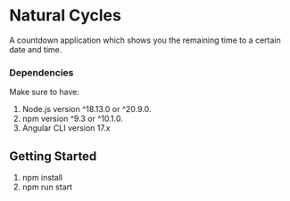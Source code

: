 # Natural Cycles

A countdown application which shows you the remaining time to a certain date and time.

### Dependencies
Make sure to have:
1. Node.js version ^18.13.0 or ^20.9.0.
2. npm version ^9.3 or ^10.1.0.
3. Angular CLI version 17.x

## Getting Started
1. npm install
2. npm run start
